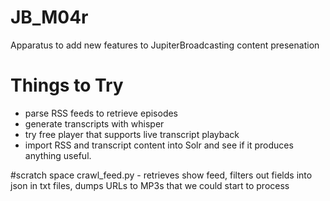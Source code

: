# JB_M04r
Apparatus to add new features to JupiterBroadcasting content presenation


# Things to Try

- parse RSS feeds to retrieve episodes
- generate transcripts with whisper
- try free player that supports live transcript playback
- import RSS and transcript content into Solr and see if it produces anything useful. 


#scratch space
crawl_feed.py - retrieves show feed, filters out fields into json in txt files, dumps URLs to MP3s that we could start to process